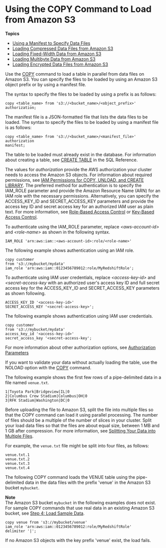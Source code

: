# Using the COPY Command to Load from Amazon S3<a name="t_loading-tables-from-s3"></a>

**Topics**
+ [Using a Manifest to Specify Data Files](loading-data-files-using-manifest.md)
+ [Loading Compressed Data Files from Amazon S3](t_loading-gzip-compressed-data-files-from-S3.md)
+ [Loading Fixed\-Width Data from Amazon S3](t_loading_fixed_width_data.md)
+ [Loading Multibyte Data from Amazon S3](t_loading_unicode_data.md)
+ [Loading Encrypted Data Files from Amazon S3](c_loading-encrypted-files.md)

Use the [COPY](r_COPY.md) command to load a table in parallel from data files on Amazon S3\. You can specify the files to be loaded by using an Amazon S3 object prefix or by using a manifest file\.

The syntax to specify the files to be loaded by using a prefix is as follows:

```
copy <table_name> from 's3://<bucket_name>/<object_prefix>'
authorization;
```

 The manifest file is a JSON\-formatted file that lists the data files to be loaded\. The syntax to specify the files to be loaded by using a manifest file is as follows:

```
copy <table_name> from 's3://<bucket_name>/<manifest_file>'
authorization
manifest;
```

The table to be loaded must already exist in the database\. For information about creating a table, see [CREATE TABLE](r_CREATE_TABLE_NEW.md) in the SQL Reference\. 

The values for *authorization* provide the AWS authorization your cluster needs to access the Amazon S3 objects\. For information about required permissions, see [IAM Permissions for COPY, UNLOAD, and CREATE LIBRARY](copy-usage_notes-access-permissions.md#copy-usage_notes-iam-permissions)\. The preferred method for authentication is to specify the IAM\_ROLE parameter and provide the Amazon Resource Name \(ARN\) for an IAM role with the necessary permissions\. Alternatively, you can specify the ACCESS\_KEY\_ID and SECRET\_ACCESS\_KEY parameters and provide the access key ID and secret access key for an authorized IAM user as plain text\. For more information, see [Role\-Based Access Control](copy-usage_notes-access-permissions.md#copy-usage_notes-access-role-based) or [Key\-Based Access Control](copy-usage_notes-access-permissions.md#copy-usage_notes-access-key-based)\. 

To authenticate using the IAM\_ROLE parameter, replace *<aws\-account\-id>* and *<role\-name>* as shown in the following syntax\. 

```
IAM_ROLE 'arn:aws:iam::<aws-account-id>:role/<role-name>'
```

The following example shows authentication using an IAM role\.

```
copy customer 
from 's3://mybucket/mydata' 
iam_role 'arn:aws:iam::0123456789012:role/MyRedshiftRole';
```

To authenticate using IAM user credentials, replace *<access\-key\-id>* and *<secret\-access\-key* with an authorized user's access key ID and full secret access key for the ACCESS\_KEY\_ID and SECRET\_ACCESS\_KEY parameters as shown following\.

```
ACCESS_KEY_ID '<access-key-id>'
SECRET_ACCESS_KEY '<secret-access-key>';
```

The following example shows authentication using IAM user credentials\.

```
copy customer 
from 's3://mybucket/mydata' 
access_key_id '<access-key-id>'
secret_access_key '<secret-access-key';
```

For more information about other authorization options, see [Authorization Parameters](copy-parameters-authorization.md)

If you want to validate your data without actually loading the table, use the NOLOAD option with the [COPY](r_COPY.md) command\.

The following example shows the first few rows of a pipe\-delimited data in a file named `venue.txt`\.

```
1|Toyota Park|Bridgeview|IL|0
2|Columbus Crew Stadium|Columbus|OH|0
3|RFK Stadium|Washington|DC|0
```

Before uploading the file to Amazon S3, split the file into multiple files so that the COPY command can load it using parallel processing\. The number of files should be a multiple of the number of slices in your cluster\. Split your load data files so that the files are about equal size, between 1 MB and 1 GB after compression\. For more information, see [Splitting Your Data into Multiple Files](t_splitting-data-files.md)\.

For example, the `venue.txt` file might be split into four files, as follows:

```
venue.txt.1
venue.txt.2
venue.txt.3
venue.txt.4
```

The following COPY command loads the VENUE table using the pipe\-delimited data in the data files with the prefix 'venue' in the Amazon S3 bucket `mybucket`\. 

**Note**  
The Amazon S3 bucket `mybucket` in the following examples does not exist\. For sample COPY commands that use real data in an existing Amazon S3 bucket, see [ Step 4: Load Sample Data](cm-dev-t-load-sample-data.md)\.

```
copy venue from 's3://mybucket/venue'
iam_role 'arn:aws:iam::0123456789012:role/MyRedshiftRole'
delimiter '|';
```

If no Amazon S3 objects with the key prefix 'venue' exist, the load fails\.